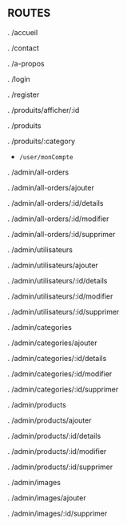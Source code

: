 ## ROUTES



. /accueil

. /contact

. /a-propos

. /login

. /register

. /produits/afficher/:id

. /produits

. /produits/:category


- `/user/monCompte`


. /admin/all-orders

. /admin/all-orders/ajouter

. /admin/all-orders/:id/details

. /admin/all-orders/:id/modifier

. /admin/all-orders/:id/supprimer



. /admin/utilisateurs

. /admin/utilisateurs/ajouter

. /admin/utilisateurs/:id/details

. /admin/utilisateurs/:id/modifier

. /admin/utilisateurs/:id/supprimer



. /admin/categories

. /admin/categories/ajouter

. /admin/categories/:id/details

. /admin/categories/:id/modifier

. /admin/categories/:id/supprimer



. /admin/products

. /admin/products/ajouter

. /admin/products/:id/details

. /admin/products/:id/modifier

. /admin/products/:id/supprimer


. /admin/images

. /admin/images/ajouter

. /admin/images/:id/supprimer
